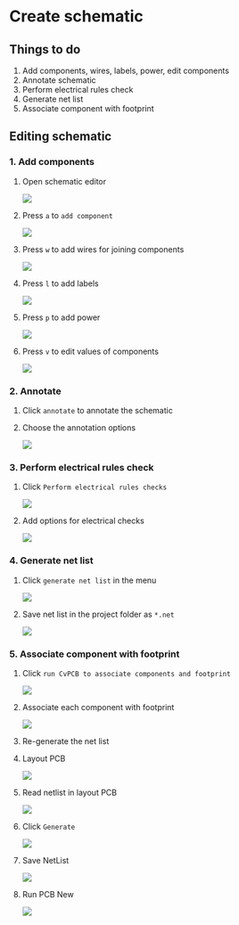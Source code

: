 # Create schematic

## Things to do

1. Add components, wires, labels, power, edit components
1. Annotate schematic
1. Perform electrical rules check
1. Generate net list
1. Associate component with footprint


## Editing schematic

### 1. Add components

1. Open schematic editor

    ![](img/symbol-schematic-editor.png)
1. Press `a` to `add component`

    ![](img/find-component.png)
1. Press `w` to add wires for joining components

    ![](img/place-wire.png)
1. Press `l` to add labels

    ![](img/add-labels.png)
1. Press `p` to add power

    ![](img/place-power.png)
1. Press `v` to edit values of components

    ![](img/edit-value.png)

### 2. Annotate

1. Click `annotate` to annotate the schematic
1. Choose the annotation options

    ![](img/annotate-schematic-options.png)

### 3. Perform electrical rules check

1. Click `Perform electrical rules checks`

    ![](img/electrical-rules-check-menu.png)
1. Add options for electrical checks

    ![](img/electrical-checks.png)

### 4. Generate net list

1. Click `generate net list` in the menu

    ![](img/netlist-menu.png)
1. Save net list in the project folder as `*.net`

    ![](img/netlist-dialog.png)

### 5. Associate component with footprint

1. Click `run CvPCB to associate components and footprint`

    ![](img/associate-components-footprint.png)
1. Associate each component with footprint

    ![](img/associate-components-dialog.png)
1. Re-generate the net list
1. Layout PCB

    ![](img/layout-pcb.png)
1. Read netlist in layout PCB

    ![](img/read-netlist.png)
1. Click `Generate`

    ![](img/generate-netlist.jpg)
1. Save NetList

    ![](img/save-netlist.png)
1. Run PCB New

    ![](img/run-pcbnew.png)
